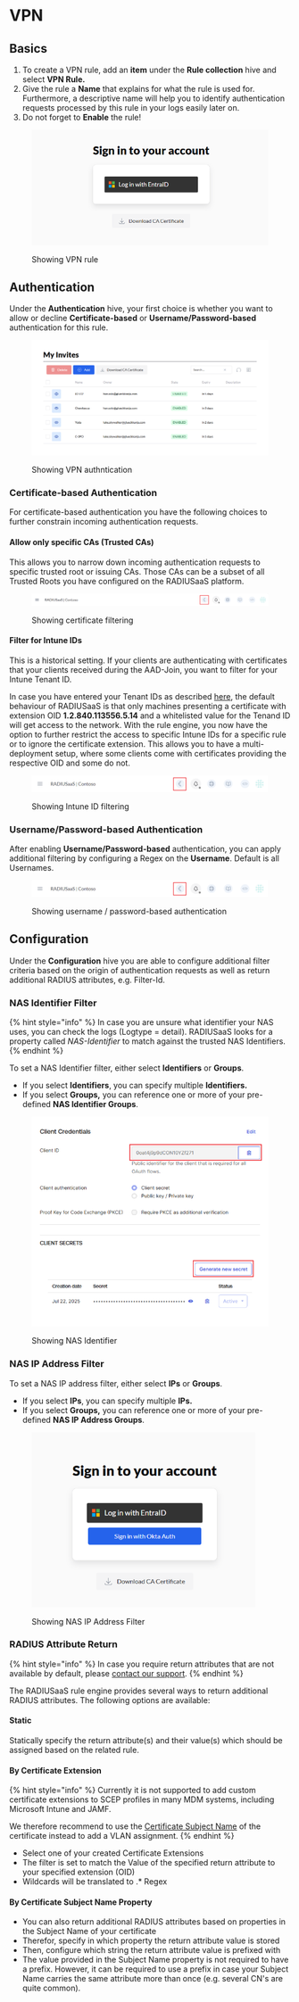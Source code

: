 # VPN

## Basics

1. To create a VPN rule, add an **item** under the **Rule collection** hive and select **VPN Rule.**&#x20;
2. Give the rule a **Name** that explains for what the rule is used for. Furthermore, a descriptive name will help you to identify authentication requests processed by this rule in your logs easily later on.
3. Do not forget to **Enable** the rule!

<figure><img src="../../../.gitbook/assets/image (5).png" alt=""><figcaption><p>Showing VPN rule</p></figcaption></figure>

## **Authentication**&#x20;

Under the **Authentication** hive, your first choice is whether you want to allow or decline **Certificate-based** or **Username/Password-based** authentication for this rule.

<figure><img src="../../../.gitbook/assets/image (6).png" alt=""><figcaption><p>Showing VPN authntication</p></figcaption></figure>



### **Certificate-based Authentication**

For certificate-based authentication you have the following choices to further constrain incoming authentication requests.

#### Allow only specific CAs (Trusted CAs)

This allows you to narrow down incoming authentication requests to specific trusted root or issuing CAs. Those CAs can be a subset of all Trusted Roots you have configured on the RADIUSaaS platform.

<figure><img src="../../../.gitbook/assets/image (7).png" alt=""><figcaption><p>Showing certificate filtering</p></figcaption></figure>

#### Filter for Intune IDs&#x20;

This is a historical setting. If your clients are authenticating with certificates that your clients received during the AAD-Join, you want to filter for your Intune Tenant ID.&#x20;

In case you have entered your Tenant IDs as described [here](../trusted-roots.md#intune-id), the default behaviour of RADIUSaaS is that only machines presenting a certificate with extension OID **1.2.840.113556.5.14** and a whitelisted value for the Tenand ID will get access to the network. With the rule engine, you now have the option to further restrict the access to specific Intune IDs for a specific rule or to ignore the certificate extension. This allows you to have a multi-deployment setup, where some clients come with certificates providing the respective OID and some do not.&#x20;

<figure><img src="../../../.gitbook/assets/image (8).png" alt=""><figcaption><p>Showing Intune ID filtering</p></figcaption></figure>

### Username/Password-based Authentication

After enabling **Username/Password-based** authentication, you can apply additional filtering by configuring a Regex on the **Username**. Default is all Usernames.

<figure><img src="../../../.gitbook/assets/image (9).png" alt=""><figcaption><p>Showing username / password-based authentication</p></figcaption></figure>

## Configuration

Under the **Configuration** hive you are able to configure additional filter criteria based on the origin of authentication requests as well as return additional RADIUS attributes, e.g. Filter-Id.

### NAS Identifier Filter

{% hint style="info" %}
In case you are unsure what identifier your NAS uses, you can check the logs (Logtype = detail). RADIUSaaS looks for a property called _NAS-Identifier_ to match against the trusted NAS Identifiers.&#x20;
{% endhint %}

To set a NAS Identifier filter, either select **Identifiers** or **Groups**.&#x20;

* If you select **Identifiers**, you can specify multiple **Identifiers.**
* If you select **Groups,** you can reference one or more of your pre-defined **NAS Identifier Groups**.&#x20;

<figure><img src="../../../.gitbook/assets/image (2).png" alt=""><figcaption><p>Showing NAS Identifier</p></figcaption></figure>

### NAS IP Address Filter

To set a NAS IP address filter, either select **IPs** or **Groups**.&#x20;

* If you select **IPs**, you can specify multiple **IPs.**
* If you select **Groups,** you can reference one or more of your pre-defined **NAS IP Address Groups**.

<figure><img src="../../../.gitbook/assets/image (3).png" alt="" width="401"><figcaption><p>Showing NAS IP Address Filter</p></figcaption></figure>

### RADIUS Attribute Return

{% hint style="info" %}
In case you require return attributes that are not available by default, please [contact our support](https://www.radius-as-a-service.com/help/).
{% endhint %}

The RADIUSaaS rule engine provides several ways to return additional RADIUS attributes. The following options are available:

#### Static

Statically specify the return attribute(s) and their value(s) which should be assigned based on the related rule.

#### By Certificate Extension

{% hint style="info" %}
Currently it is not supported to add custom certificate extensions to SCEP profiles in many MDM systems, including Microsoft Intune and JAMF.

We therefore recommend to use the [Certificate Subject Name](vpn.md#by-certificate-subject) of the certificate instead to add a VLAN assignment.
{% endhint %}

* Select one of your created Certificate Extensions
* The filter is set to match the Value of the specified return attribute to your specified extension (OID)
* Wildcards will be translated to .\* Regex

#### By Certificate Subject Name Property

* You can also return additional RADIUS attributes based on properties in the Subject Name of your certificate
* Therefor, specify in which property the return attribute value is stored
* Then, configure which string the return attribute value is prefixed with
* The value provided in the Subject Name property is not required to have a prefix. However, it can be required to use a prefix in case your Subject Name carries the same attribute more than once (e.g. several CN's are quite common).
